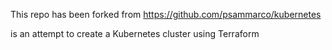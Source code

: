 This repo has been forked from 
https://github.com/psammarco/kubernetes

is an attempt to create a Kubernetes cluster using Terraform

